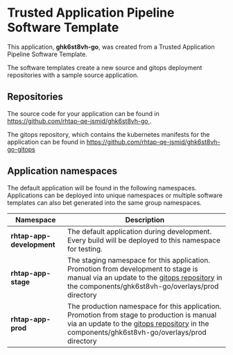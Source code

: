 # Trusted Application Pipeline Software Template

This application, **ghk6st8vh-go**, was created from a Trusted Application Pipeline Software Template.

The software templates create a new source and gitops deployment repositories with a sample source application. 

## Repositories

The source code for your application can be found in [https://github.com/rhtap-qe-jsmid/ghk6st8vh-go ](https://github.com/rhtap-qe-jsmid/ghk6st8vh-go ).
 
The gitops repository, which contains the kubernetes manifests for the application can be found in 
[https://github.com/rhtap-qe-jsmid/ghk6st8vh-go-gitops ](https://github.com/rhtap-qe-jsmid/ghk6st8vh-go-gitops ) 

## Application namespaces 

The default application will be found in the following namespaces. Applications can be deployed into unique namespaces or multiple software templates can also bet generated into the same group namespaces.  

|  Namespace   |  Description   |  
| -------- | -------- |   
| **rhtap-app-development** | The default application during development. Every build will be deployed to this namespace for testing. | 
| **rhtap-app-stage** | The staging namespace for this application. Promotion from development to stage is manual via an update to the [gitops repository](https://github.com/rhtap-qe-jsmid/ghk6st8vh-go-gitops ) in the components/ghk6st8vh-go/overlays/prod directory |  
| **rhtap-app-prod** | The production namespace for this application. Promotion from stage to production is manual via an update to the [gitops repository](https://github.com/rhtap-qe-jsmid/ghk6st8vh-go-gitops ) in the components/ghk6st8vh-go/overlays/prod directory | 